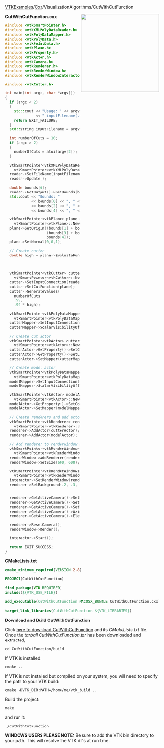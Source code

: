 [VTKExamples](/index/)/[Cxx](/Cxx)/VisualizationAlgorithms/CutWithCutFunction

<img align="right" src="https://github.com/lorensen/VTKExamples/blob/gh-pages/Testing/Baseline/VisualizationAlgorithms/TestCutWithCutFunction.png?raw=true" width="256" />

**CutWithCutFunction.cxx**
```c++
#include <vtkSmartPointer.h>
#include <vtkXMLPolyDataReader.h>
#include <vtkPolyDataMapper.h>
#include <vtkPolyData.h>
#include <vtkPointData.h>
#include <vtkPlane.h>
#include <vtkProperty.h>
#include <vtkActor.h>
#include <vtkCamera.h>
#include <vtkRenderer.h>
#include <vtkRenderWindow.h>
#include <vtkRenderWindowInteractor.h>

#include <vtkCutter.h>

int main(int argc, char *argv[])
{
  if (argc < 2)
  {
    std::cout << "Usage: " << argv[0]
              << " inputFilename(.vtp) [numberOfCuts]" << std::endl;
    return EXIT_FAILURE;
  }
  std::string inputFilename = argv[1];

  int numberOfCuts = 10;
  if (argc > 2)
  {
    numberOfCuts = atoi(argv[2]);
  }

  vtkSmartPointer<vtkXMLPolyDataReader> reader =
    vtkSmartPointer<vtkXMLPolyDataReader>::New();
  reader->SetFileName(inputFilename.c_str());
  reader->Update();

  double bounds[6];
  reader->GetOutput()->GetBounds(bounds);
  std::cout << "Bounds: "
            << bounds[0] << ", " << bounds[1] << " "
            << bounds[2] << ", " << bounds[3] << " "
            << bounds[4] << ", " << bounds[5] << std::endl;

  vtkSmartPointer<vtkPlane> plane =
    vtkSmartPointer<vtkPlane>::New();
  plane->SetOrigin((bounds[1] + bounds[0]) / 2.0,
                   (bounds[3] + bounds[2]) / 2.0,
                   bounds[4]);
  plane->SetNormal(0,0,1);

  // Create cutter
  double high = plane->EvaluateFunction((bounds[1] + bounds[0]) / 2.0,
                                        (bounds[3] + bounds[2]) / 2.0,
                                        bounds[5]);

  vtkSmartPointer<vtkCutter> cutter =
    vtkSmartPointer<vtkCutter>::New();
  cutter->SetInputConnection(reader->GetOutputPort());
  cutter->SetCutFunction(plane);
  cutter->GenerateValues(
    numberOfCuts,
    .99,
    .99 * high);

  vtkSmartPointer<vtkPolyDataMapper> cutterMapper =
    vtkSmartPointer<vtkPolyDataMapper>::New();
  cutterMapper->SetInputConnection( cutter->GetOutputPort());
  cutterMapper->ScalarVisibilityOff();

  // Create cut actor
  vtkSmartPointer<vtkActor> cutterActor =
    vtkSmartPointer<vtkActor>::New();
  cutterActor->GetProperty()->SetColor(1.0,1.0,0);
  cutterActor->GetProperty()->SetLineWidth(2);
  cutterActor->SetMapper(cutterMapper);

  // Create model actor
  vtkSmartPointer<vtkPolyDataMapper> modelMapper =
    vtkSmartPointer<vtkPolyDataMapper>::New();
  modelMapper->SetInputConnection( reader->GetOutputPort());
  modelMapper->ScalarVisibilityOff();

  vtkSmartPointer<vtkActor> modelActor =
    vtkSmartPointer<vtkActor>::New();
  modelActor->GetProperty()->SetColor(0.5,1,0.5);
  modelActor->SetMapper(modelMapper);

  // Create renderers and add actors of plane and model
  vtkSmartPointer<vtkRenderer> renderer =
    vtkSmartPointer<vtkRenderer>::New();
  renderer->AddActor(cutterActor);
  renderer->AddActor(modelActor);

  // Add renderer to renderwindow and render
  vtkSmartPointer<vtkRenderWindow> renderWindow =
    vtkSmartPointer<vtkRenderWindow>::New();
  renderWindow->AddRenderer(renderer);
  renderWindow->SetSize(600, 600);

  vtkSmartPointer<vtkRenderWindowInteractor> interactor =
    vtkSmartPointer<vtkRenderWindowInteractor>::New();
  interactor->SetRenderWindow(renderWindow);
  renderer->SetBackground(.2, .3, .4);


  renderer->GetActiveCamera()->SetPosition(0, -1, 0);
  renderer->GetActiveCamera()->SetFocalPoint(0, 0, 0);
  renderer->GetActiveCamera()->SetViewUp(0, 0, 1);
  renderer->GetActiveCamera()->Azimuth(30);
  renderer->GetActiveCamera()->Elevation(30);

  renderer->ResetCamera();
  renderWindow->Render();

  interactor->Start();

  return EXIT_SUCCESS;
}
```
**CMakeLists.txt**
```cmake
cmake_minimum_required(VERSION 2.8)
 
PROJECT(CutWithCutFunction)
 
find_package(VTK REQUIRED)
include(${VTK_USE_FILE})
 
add_executable(CutWithCutFunction MACOSX_BUNDLE CutWithCutFunction.cxx)
 
target_link_libraries(CutWithCutFunction ${VTK_LIBRARIES})
```

**Download and Build CutWithCutFunction**

Click [here to download CutWithCutFunction](https://github.com/lorensen/VTKWikiExamplesTarballs/raw/master/CutWithCutFunction.tar) and its *CMakeLists.txt* file.
Once the *tarball CutWithCutFunction.tar* has been downloaded and extracted,
```
cd CutWithCutFunction/build 
```
If VTK is installed:
```
cmake ..
```
If VTK is not installed but compiled on your system, you will need to specify the path to your VTK build:
```
cmake -DVTK_DIR:PATH=/home/me/vtk_build ..
```
Build the project:
```
make
```
and run it:
```
./CutWithCutFunction
```
**WINDOWS USERS PLEASE NOTE:** Be sure to add the VTK bin directory to your path. This will resolve the VTK dll's at run time.


